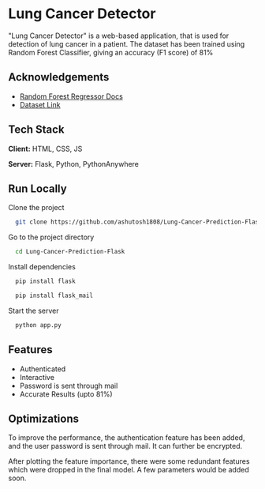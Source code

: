 
# Lung Cancer Detector

"Lung Cancer Detector" is a web-based application, that is used 
for detection of lung cancer in a patient. The dataset has been trained using Random Forest Classifier, giving an accuracy (F1 score) of 81%


## Acknowledgements

 - [Random Forest Regressor Docs](https://awesomeopensource.com/project/elangosundar/awesome-README-templates)
 - [Dataset Link](https://www.kaggle.com/datasets/mysarahmadbhat/lung-cancer)



## Tech Stack

**Client:** HTML, CSS, JS

**Server:** Flask, Python, PythonAnywhere


## Run Locally

Clone the project

```bash
  git clone https://github.com/ashutosh1808/Lung-Cancer-Prediction-Flask
```

Go to the project directory

```bash
  cd Lung-Cancer-Prediction-Flask
```

Install dependencies

```bash
  pip install flask
```
```bash
  pip install flask_mail
```


Start the server

```bash
  python app.py
```


## Features


- Authenticated
- Interactive
- Password is sent through mail
- Accurate Results (upto 81%)


## Optimizations

To improve the performance, the authentication feature has been added, and the user password is sent through mail. It can further be encrypted. 

After plotting the feature importance, there were some redundant features which were dropped in the final model. A few parameters would be added soon.


